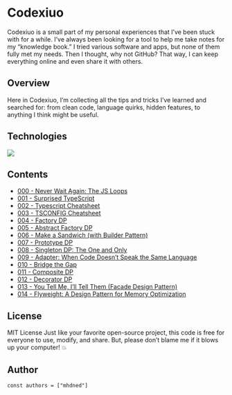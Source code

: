 # Codexiuo

Codexiuo is a small part of my personal experiences that I’ve been stuck with for a while. I’ve always been looking for a tool to help me take notes for my “knowledge book.” I tried various software and apps, but none of them fully met my needs. Then I thought, why not GitHub? That way, I can keep everything online and even share it with others.

## Overview

Here in Codexiuo, I’m collecting all the tips and tricks I’ve learned and searched for: from clean code, language quirks, hidden features, to anything I think might be useful.

## Technologies

<p align="left">
  <a href="https://skillicons.dev">
    <img src="https://skillicons.dev/icons?i=md,html,css" />
  </a>
</p>

## Contents

- [000 - Never Wait Again: The JS Loops](lessions/000%20-%20Never%20Wait%20Again%3A%20The%20JS%20Loops)
- [001 - Surprised TypeScript](lessions/001%20-%20Surprised%20TypeScript)
- [002 - Typescript Cheatsheet](lessions/002%20-%20Typescript%20Cheatsheet)
- [003 - TSCONFIG Cheatsheet](lessions/003%20-%20TSCONFIG%20Cheatsheet)
- [004 - Factory DP](lessions/004%20-%20Factory%20DP)
- [005 - Abstract Factory DP](lessions/005%20-%20Abstract%20Factory%20DP)
- [006 - Make a Sandwich (with Builder Pattern)](lessions/006%20-%20Make%20a%20Sandwich%20(with%20Builder%20Pattern))
- [007 - Prototype DP](lessions/007%20-%20Prototype%20DP)
- [008 - Singleton DP: The One and Only](lessions/008%20-%20Singleton%20DP%3A%20The%20One%20and%20Only)
- [009 - Adapter: When Code Doesn’t Speak the Same Language](lessions/009%20-%20Adapter%3A%20When%20Code%20Doesn%E2%80%99t%20Speak%20the%20Same%20Language)
- [010 - Bridge the Gap](lessions/010%20-%20Bridge%20the%20Gap)
- [011 - Composite DP](lessions/011%20-%20Composite%20DP)
- [012 - Decorator DP](lessions/012%20-%20Decorator%20DP)
- [013 - You Tell Me, I’ll Tell Them (Facade Design Pattern)](lessions/013%20-%20You%20Tell%20Me%2C%20I%E2%80%99ll%20Tell%20Them%20(Facade%20Design%20Pattern))
- [014 - Flyweight: A Design Pattern for Memory Optimization](lessions/014%20-%20Flyweight%3A%20A%20Design%20Pattern%20for%20Memory%20Optimization)
## License

MIT License
Just like your favorite open-source project, this code is free for everyone to use, modify, and share. But, please don’t blame me if it blows up your computer! 💥

## Author

```JS
const authors = ["mhdned"]
```
